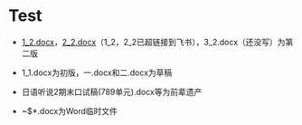 # Test

- [1_2.docx](https://yxye9ajzrz2.feishu.cn/docx/RAMxdzF37oybDCxwygAcnlYCnmb?from=from_copylink)，[2_2.docx](https://yxye9ajzrz2.feishu.cn/docx/K6Q2dR8KzoV9uuxHSgscbjjbnJd?from=from_copylink)（1_2，2_2已超链接到飞书），3_2.docx（还没写）为第二版

- 1_1.docx为初版，一.docx和二.docx为草稿

- 日语听说2期末口试稿(789单元).docx等为前辈遗产

- ~$*.docx为Word临时文件
